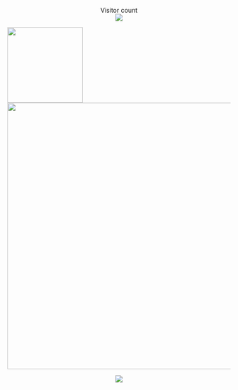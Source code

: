 <p align="center"> 
  Visitor count<br>
  <img src="https://profile-counter.glitch.me/shuming1998/count.svg" />
</p>

<div align=left>
<img src="https://github.com/shuming1998/shuming1998/blob/main/dist/firework.gif" style=" width:170px;height:140 px"/>
</div>

<div align=center>
<img src="https://github.com/shuming1998/shuming1998/blob/main/dist/kaik.gif" style=" width:600px;height:200 px"/>
</div>

<p align="center"> 
<a href=#><img src="https://github.com/shuming1998/shuming1998/blob/main/dist/github-user-contribution.svg"></a>
</p>



